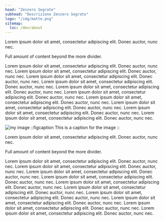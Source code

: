 ```yaml
---
head: "Zenzero Segrate"
subhead: "Descrizione Zenzero Segrate"
logo: "/img/matte.png"
sitemap:
  loc: /dev/about
---
```


Lorem ipsum dolor sit amet, consectetur adipiscing elit. Donec auctor, nunc nec.

Full amount of content beyond the more divider.

Lorem ipsum dolor sit amet, consectetur adipiscing elit. Donec auctor, nunc nec. Lorem ipsum dolor sit amet, consectetur adipiscing elit. Donec auctor, nunc nec. Lorem ipsum dolor sit amet, consectetur adipiscing elit. Donec auctor, nunc nec. Lorem ipsum dolor sit amet, consectetur adipiscing elit. Donec auctor, nunc nec. Lorem ipsum dolor sit amet, consectetur adipiscing elit. Donec auctor, nunc nec. Lorem ipsum dolor sit amet, consectetur adipiscing elit. Donec auctor, nunc nec. Lorem ipsum dolor sit amet, consectetur adipiscing elit. Donec auctor, nunc nec. Lorem ipsum dolor sit amet, consectetur adipiscing elit. Donec auctor, nunc nec. Lorem ipsum dolor sit amet, consectetur adipiscing elit. Donec auctor, nunc nec. Lorem ipsum dolor sit amet, consectetur adipiscing elit. Donec auctor, nunc nec.

![my image](/img/matte.png)
::figcaption
This is a caption for the image
::

Lorem ipsum dolor sit amet, consectetur adipiscing elit. Donec auctor, nunc nec.

Full amount of content beyond the more divider.

Lorem ipsum dolor sit amet, consectetur adipiscing elit. Donec auctor, nunc nec. Lorem ipsum dolor sit amet, consectetur adipiscing elit. Donec auctor, nunc nec. Lorem ipsum dolor sit amet, consectetur adipiscing elit. Donec auctor, nunc nec. Lorem ipsum dolor sit amet, consectetur adipiscing elit. Donec auctor, nunc nec. Lorem ipsum dolor sit amet, consectetur adipiscing elit. Donec auctor, nunc nec. Lorem ipsum dolor sit amet, consectetur adipiscing elit. Donec auctor, nunc nec. Lorem ipsum dolor sit amet, consectetur adipiscing elit. Donec auctor, nunc nec. Lorem ipsum dolor sit amet, consectetur adipiscing elit. Donec auctor, nunc nec. Lorem ipsum dolor sit amet, consectetur adipiscing elit. Donec auctor, nunc nec. Lorem ipsum dolor sit amet, consectetur adipiscing elit. Donec auctor, nunc nec.
